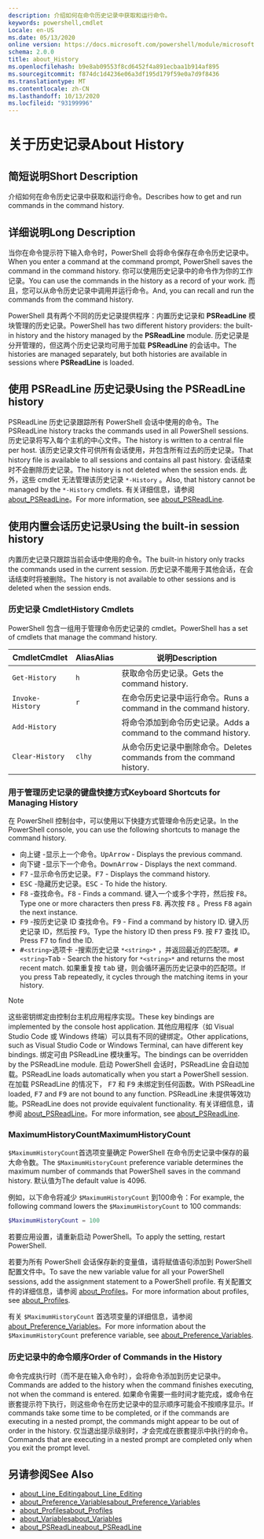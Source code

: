 ```yaml
---
description: 介绍如何在命令历史记录中获取和运行命令。
keywords: powershell,cmdlet
Locale: en-US
ms.date: 05/13/2020
online version: https://docs.microsoft.com/powershell/module/microsoft.powershell.core/about/about_history?view=powershell-7&WT.mc_id=ps-gethelp
schema: 2.0.0
title: about_History
ms.openlocfilehash: b9e8ab09553f8cd6452f4a891ecbaa1b914af895
ms.sourcegitcommit: f874dc1d4236e06a3df195d179f59e0a7d9f8436
ms.translationtype: MT
ms.contentlocale: zh-CN
ms.lasthandoff: 10/13/2020
ms.locfileid: "93199996"
---
```

# <a name="about-history"></a><span data-ttu-id="d8731-104">关于历史记录</span><span class="sxs-lookup"><span data-stu-id="d8731-104">About History</span></span>

## <a name="short-description"></a><span data-ttu-id="d8731-105">简短说明</span><span class="sxs-lookup"><span data-stu-id="d8731-105">Short Description</span></span>
<span data-ttu-id="d8731-106">介绍如何在命令历史记录中获取和运行命令。</span><span class="sxs-lookup"><span data-stu-id="d8731-106">Describes how to get and run commands in the command history.</span></span>

## <a name="long-description"></a><span data-ttu-id="d8731-107">详细说明</span><span class="sxs-lookup"><span data-stu-id="d8731-107">Long Description</span></span>

<span data-ttu-id="d8731-108">当你在命令提示符下输入命令时，PowerShell 会将命令保存在命令历史记录中。</span><span class="sxs-lookup"><span data-stu-id="d8731-108">When you enter a command at the command prompt, PowerShell saves the command in the command history.</span></span> <span data-ttu-id="d8731-109">你可以使用历史记录中的命令作为你的工作记录。</span><span class="sxs-lookup"><span data-stu-id="d8731-109">You can use the commands in the history as a record of your work.</span></span> <span data-ttu-id="d8731-110">而且，您可以从命令历史记录中调用并运行命令。</span><span class="sxs-lookup"><span data-stu-id="d8731-110">And, you can recall and run the commands from the command history.</span></span>

<span data-ttu-id="d8731-111">PowerShell 具有两个不同的历史记录提供程序：内置历史记录和 **PSReadLine** 模块管理的历史记录。</span><span class="sxs-lookup"><span data-stu-id="d8731-111">PowerShell has two different history providers: the built-in history and the history managed by the **PSReadLine** module.</span></span> <span data-ttu-id="d8731-112">历史记录是分开管理的，但这两个历史记录均可用于加载 **PSReadLine** 的会话中。</span><span class="sxs-lookup"><span data-stu-id="d8731-112">The histories are managed separately, but both histories are available in sessions where **PSReadLine** is loaded.</span></span>

## <a name="using-the-psreadline-history"></a><span data-ttu-id="d8731-113">使用 PSReadLine 历史记录</span><span class="sxs-lookup"><span data-stu-id="d8731-113">Using the PSReadLine history</span></span>

<span data-ttu-id="d8731-114">PSReadLine 历史记录跟踪所有 PowerShell 会话中使用的命令。</span><span class="sxs-lookup"><span data-stu-id="d8731-114">The PSReadLine history tracks the commands used in all PowerShell sessions.</span></span>
<span data-ttu-id="d8731-115">历史记录将写入每个主机的中心文件。</span><span class="sxs-lookup"><span data-stu-id="d8731-115">The history is written to a central file per host.</span></span> <span data-ttu-id="d8731-116">该历史记录文件可供所有会话使用，并包含所有过去的历史记录。</span><span class="sxs-lookup"><span data-stu-id="d8731-116">That history file is available to all sessions and contains all past history.</span></span> <span data-ttu-id="d8731-117">会话结束时不会删除历史记录。</span><span class="sxs-lookup"><span data-stu-id="d8731-117">The history is not deleted when the session ends.</span></span> <span data-ttu-id="d8731-118">此外，这些 cmdlet 无法管理该历史记录 `*-History` 。</span><span class="sxs-lookup"><span data-stu-id="d8731-118">Also, that history cannot be managed by the `*-History` cmdlets.</span></span> <span data-ttu-id="d8731-119">有关详细信息，请参阅 [about_PSReadLine](../../PSReadLine/About/about_PSReadLine.md)。</span><span class="sxs-lookup"><span data-stu-id="d8731-119">For more information, see [about_PSReadLine](../../PSReadLine/About/about_PSReadLine.md).</span></span>

## <a name="using-the-built-in-session-history"></a><span data-ttu-id="d8731-120">使用内置会话历史记录</span><span class="sxs-lookup"><span data-stu-id="d8731-120">Using the built-in session history</span></span>

<span data-ttu-id="d8731-121">内置历史记录只跟踪当前会话中使用的命令。</span><span class="sxs-lookup"><span data-stu-id="d8731-121">The built-in history only tracks the commands used in the current session.</span></span> <span data-ttu-id="d8731-122">历史记录不能用于其他会话，在会话结束时将被删除。</span><span class="sxs-lookup"><span data-stu-id="d8731-122">The history is not available to other sessions and is deleted when the session ends.</span></span>

### <a name="history-cmdlets"></a><span data-ttu-id="d8731-123">历史记录 Cmdlet</span><span class="sxs-lookup"><span data-stu-id="d8731-123">History Cmdlets</span></span>

<span data-ttu-id="d8731-124">PowerShell 包含一组用于管理命令历史记录的 cmdlet。</span><span class="sxs-lookup"><span data-stu-id="d8731-124">PowerShell has a set of cmdlets that manage the command history.</span></span>

| <span data-ttu-id="d8731-125">Cmdlet</span><span class="sxs-lookup"><span data-stu-id="d8731-125">Cmdlet</span></span>           | <span data-ttu-id="d8731-126">Alias</span><span class="sxs-lookup"><span data-stu-id="d8731-126">Alias</span></span>  | <span data-ttu-id="d8731-127">说明</span><span class="sxs-lookup"><span data-stu-id="d8731-127">Description</span></span>                                |
| ---------------- | ------ | ------------------------------------------ |
| `Get-History`    | `h`    | <span data-ttu-id="d8731-128">获取命令历史记录。</span><span class="sxs-lookup"><span data-stu-id="d8731-128">Gets the command history.</span></span>                  |
| `Invoke-History` | `r`    | <span data-ttu-id="d8731-129">在命令历史记录中运行命令。</span><span class="sxs-lookup"><span data-stu-id="d8731-129">Runs a command in the command history.</span></span>     |
| `Add-History`    |        | <span data-ttu-id="d8731-130">将命令添加到命令历史记录。</span><span class="sxs-lookup"><span data-stu-id="d8731-130">Adds a command to the command history.</span></span>     |
| `Clear-History`  | `clhy` | <span data-ttu-id="d8731-131">从命令历史记录中删除命令。</span><span class="sxs-lookup"><span data-stu-id="d8731-131">Deletes commands from the command history.</span></span> |

### <a name="keyboard-shortcuts-for-managing-history"></a><span data-ttu-id="d8731-132">用于管理历史记录的键盘快捷方式</span><span class="sxs-lookup"><span data-stu-id="d8731-132">Keyboard Shortcuts for Managing History</span></span>

<span data-ttu-id="d8731-133">在 PowerShell 控制台中，可以使用以下快捷方式管理命令历史记录。</span><span class="sxs-lookup"><span data-stu-id="d8731-133">In the PowerShell console, you can use the following shortcuts to manage the command history.</span></span>

- <span data-ttu-id="d8731-134"><kbd>向上键</kbd> -显示上一个命令。</span><span class="sxs-lookup"><span data-stu-id="d8731-134"><kbd>UpArrow</kbd> - Displays the previous command.</span></span>
- <span data-ttu-id="d8731-135"><kbd>向下键</kbd> -显示下一个命令。</span><span class="sxs-lookup"><span data-stu-id="d8731-135"><kbd>DownArrow</kbd> - Displays the next command.</span></span>
- <span data-ttu-id="d8731-136"><kbd>F7</kbd> -显示命令历史记录。</span><span class="sxs-lookup"><span data-stu-id="d8731-136"><kbd>F7</kbd> - Displays the command history.</span></span>
- <span data-ttu-id="d8731-137"><kbd>ESC</kbd> -隐藏历史记录。</span><span class="sxs-lookup"><span data-stu-id="d8731-137"><kbd>ESC</kbd> - To hide the history.</span></span>
- <span data-ttu-id="d8731-138"><kbd>F8</kbd> -查找命令。</span><span class="sxs-lookup"><span data-stu-id="d8731-138"><kbd>F8</kbd> - Finds a command.</span></span> <span data-ttu-id="d8731-139">键入一个或多个字符，然后按 <kbd>F8</kbd>。</span><span class="sxs-lookup"><span data-stu-id="d8731-139">Type one or more characters then press <kbd>F8</kbd>.</span></span> <span data-ttu-id="d8731-140">再次按 <kbd>F8</kbd> 。</span><span class="sxs-lookup"><span data-stu-id="d8731-140">Press <kbd>F8</kbd> again the next instance.</span></span>
- <span data-ttu-id="d8731-141"><kbd>F9</kbd> -按历史记录 ID 查找命令。</span><span class="sxs-lookup"><span data-stu-id="d8731-141"><kbd>F9</kbd> - Find a command by history ID.</span></span> <span data-ttu-id="d8731-142">键入历史记录 ID，然后按 <kbd>F9</kbd>。</span><span class="sxs-lookup"><span data-stu-id="d8731-142">Type the history ID then press <kbd>F9</kbd>.</span></span> <span data-ttu-id="d8731-143">按 <kbd>F7</kbd> 查找 ID。</span><span class="sxs-lookup"><span data-stu-id="d8731-143">Press <kbd>F7</kbd> to find the ID.</span></span>
- <span data-ttu-id="d8731-144"><kbd>#</kbd>`<string>`</kbd><kbd>选项卡</kbd> -搜索历史记录 `*<string>*` ，并返回最近的匹配项。</span><span class="sxs-lookup"><span data-stu-id="d8731-144"><kbd>#</kbd>`<string>`</kbd><kbd>Tab</kbd> - Search the history for `*<string>*` and returns the most recent match.</span></span> <span data-ttu-id="d8731-145">如果重复按 <kbd>tab</kbd> 键，则会循环遍历历史记录中的匹配项。</span><span class="sxs-lookup"><span data-stu-id="d8731-145">If you press <kbd>Tab</kbd> repeatedly, it cycles through the matching items in your history.</span></span>

> [!NOTE]
> <span data-ttu-id="d8731-146">这些密钥绑定由控制台主机应用程序实现。</span><span class="sxs-lookup"><span data-stu-id="d8731-146">These key bindings are implemented by the console host application.</span></span> <span data-ttu-id="d8731-147">其他应用程序（如 Visual Studio Code 或 Windows 终端）可以具有不同的键绑定。</span><span class="sxs-lookup"><span data-stu-id="d8731-147">Other applications, such as Visual Studio Code or Windows Terminal, can have different key bindings.</span></span> <span data-ttu-id="d8731-148">绑定可由 PSReadLine 模块重写。</span><span class="sxs-lookup"><span data-stu-id="d8731-148">The bindings can be overridden by the PSReadLine module.</span></span> <span data-ttu-id="d8731-149">启动 PowerShell 会话时，PSReadLine 会自动加载。</span><span class="sxs-lookup"><span data-stu-id="d8731-149">PSReadLine loads automatically when you start a PowerShell session.</span></span>
> <span data-ttu-id="d8731-150">在加载 PSReadLine 的情况下， <kbd>F7</kbd> 和 <kbd>F9</kbd> 未绑定到任何函数。</span><span class="sxs-lookup"><span data-stu-id="d8731-150">With PSReadLine loaded, <kbd>F7</kbd> and <kbd>F9</kbd> are not bound to any function.</span></span> <span data-ttu-id="d8731-151">PSReadLine 未提供等效功能。</span><span class="sxs-lookup"><span data-stu-id="d8731-151">PSReadLine does not provide equivalent functionality.</span></span> <span data-ttu-id="d8731-152">有关详细信息，请参阅 [about_PSReadLine](../../PSReadLine/About/about_PSReadLine.md)。</span><span class="sxs-lookup"><span data-stu-id="d8731-152">For more information, see [about_PSReadLine](../../PSReadLine/About/about_PSReadLine.md).</span></span>

### <a name="maximumhistorycount"></a><span data-ttu-id="d8731-153">MaximumHistoryCount</span><span class="sxs-lookup"><span data-stu-id="d8731-153">MaximumHistoryCount</span></span>

<span data-ttu-id="d8731-154">`$MaximumHistoryCount`首选项变量确定 PowerShell 在命令历史记录中保存的最大命令数。</span><span class="sxs-lookup"><span data-stu-id="d8731-154">The `$MaximumHistoryCount` preference variable determines the maximum number of commands that PowerShell saves in the command history.</span></span> <span data-ttu-id="d8731-155">默认值为</span><span class="sxs-lookup"><span data-stu-id="d8731-155">The default value is</span></span>
4096.

<span data-ttu-id="d8731-156">例如，以下命令将减少 `$MaximumHistoryCount` 到100命令：</span><span class="sxs-lookup"><span data-stu-id="d8731-156">For example, the following command lowers the `$MaximumHistoryCount` to 100 commands:</span></span>

```powershell
$MaximumHistoryCount = 100
```

<span data-ttu-id="d8731-157">若要应用设置，请重新启动 PowerShell。</span><span class="sxs-lookup"><span data-stu-id="d8731-157">To apply the setting, restart PowerShell.</span></span>

<span data-ttu-id="d8731-158">若要为所有 PowerShell 会话保存新的变量值，请将赋值语句添加到 PowerShell 配置文件中。</span><span class="sxs-lookup"><span data-stu-id="d8731-158">To save the new variable value for all your PowerShell sessions, add the assignment statement to a PowerShell profile.</span></span> <span data-ttu-id="d8731-159">有关配置文件的详细信息，请参阅 [about_Profiles](about_Profiles.md)。</span><span class="sxs-lookup"><span data-stu-id="d8731-159">For more information about profiles, see [about_Profiles](about_Profiles.md).</span></span>

<span data-ttu-id="d8731-160">有关 `$MaximumHistoryCount` 首选项变量的详细信息，请参阅 [about_Preference_Variables](about_Preference_Variables.md)。</span><span class="sxs-lookup"><span data-stu-id="d8731-160">For more information about the `$MaximumHistoryCount` preference variable, see [about_Preference_Variables](about_Preference_Variables.md).</span></span>

### <a name="order-of-commands-in-the-history"></a><span data-ttu-id="d8731-161">历史记录中的命令顺序</span><span class="sxs-lookup"><span data-stu-id="d8731-161">Order of Commands in the History</span></span>

<span data-ttu-id="d8731-162">命令完成执行时（而不是在输入命令时），会将命令添加到历史记录中。</span><span class="sxs-lookup"><span data-stu-id="d8731-162">Commands are added to the history when the command finishes executing, not when the command is entered.</span></span> <span data-ttu-id="d8731-163">如果命令需要一些时间才能完成，或命令在嵌套提示符下执行，则这些命令在历史记录中的显示顺序可能会不按顺序显示。</span><span class="sxs-lookup"><span data-stu-id="d8731-163">If commands take some time to be completed, or if the commands are executing in a nested prompt, the commands might appear to be out of order in the history.</span></span> <span data-ttu-id="d8731-164">仅当退出提示级别时，才会完成在嵌套提示中执行的命令。</span><span class="sxs-lookup"><span data-stu-id="d8731-164">Commands that are executing in a nested prompt are completed only when you exit the prompt level.</span></span>

## <a name="see-also"></a><span data-ttu-id="d8731-165">另请参阅</span><span class="sxs-lookup"><span data-stu-id="d8731-165">See Also</span></span>

- [<span data-ttu-id="d8731-166">about_Line_Editing</span><span class="sxs-lookup"><span data-stu-id="d8731-166">about_Line_Editing</span></span>](about_Line_Editing.md)
- [<span data-ttu-id="d8731-167">about_Preference_Variables</span><span class="sxs-lookup"><span data-stu-id="d8731-167">about_Preference_Variables</span></span>](about_Preference_Variables.md)
- [<span data-ttu-id="d8731-168">about_Profiles</span><span class="sxs-lookup"><span data-stu-id="d8731-168">about_Profiles</span></span>](about_Profiles.md)
- [<span data-ttu-id="d8731-169">about_Variables</span><span class="sxs-lookup"><span data-stu-id="d8731-169">about_Variables</span></span>](about_Variables.md)
- [<span data-ttu-id="d8731-170">about_PSReadLine</span><span class="sxs-lookup"><span data-stu-id="d8731-170">about_PSReadLine</span></span>](../../PSReadLine/About/about_PSReadLine.md)
